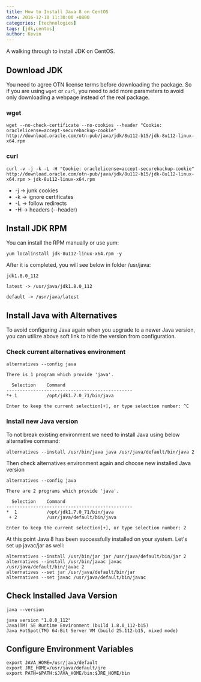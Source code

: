 ```yaml
---
title: How to Install Java 8 on CentOS
date: 2016-12-10 11:30:00 +0800
categories: [technologies]
tags: [jdk,centos]
author: Kevin
---
```


A walking through to install JDK on CentOS.

## Download JDK

You need to agree OTN license terms before downloading the package. So if you are using `wget` or `curl`, you need to add more parameters to avoid only downloading a webpage instead of the real package.

### wget

`wget --no-check-certificate --no-cookies --header "Cookie: oraclelicense=accept-securebackup-cookie" http://download.oracle.com/otn-pub/java/jdk/8u112-b15/jdk-8u112-linux-x64.rpm`

### curl

`curl -v -j -k -L -H "Cookie: oraclelicense=accept-securebackup-cookie" http://download.oracle.com/otn-pub/java/jdk/8u112-b15/jdk-8u112-linux-x64.rpm > jdk-8u112-linux-x64.rpm`

* -j -> junk cookies
* -k -> ignore certificates
* -L -> follow redirects
* -H -> headers (--header)


## Install JDK RPM

You can install the RPM manually or use yum:

`yum localinstall jdk-8u112-linux-x64.rpm -y`

After it is completed, you will see below in folder /usr/java:


    jdk1.8.0_112
    
    latest -> /usr/java/jdk1.8.0_112
    
    default -> /usr/java/latest



## Install Java with Alternatives

To avoid configuring Java again when you upgrade to a newer Java version, you can utilize above soft link to hide the version from configuration.

### Check current alternatives environment

`alternatives --config java`




    There is 1 program which provide 'java'.

      Selection    Command
    -----------------------------------------------
    *+ 1           /opt/jdk1.7.0_71/bin/java
    
    Enter to keep the current selection[+], or type selection number: ^C


### Install new Java version    
To not break existing environment we need to install Java using below alternative command:

`alternatives --install /usr/bin/java java /usr/java/default/bin/java 2`

Then check alternatives environment again and choose new installed Java version

`alternatives --config java`




    There are 2 programs which provide 'java'.

      Selection    Command
    -----------------------------------------------
    *  1           /opt/jdk1.7.0_71/bin/java
     + 2           /usr/java/default/bin/java
    
    Enter to keep the current selection[+], or type selection number: 2  


At this point Java 8 has been successfully installed on your system. Let's set up javac/jar as well:

    alternatives --install /usr/bin/jar jar /usr/java/default/bin/jar 2
    alternatives --install /usr/bin/javac javac /usr/java/default/bin/javac 2
    alternatives --set jar /usr/java/default/bin/jar
    alternatives --set javac /usr/java/default/bin/javac

## Check Installed Java Version

`java --version`


    java version "1.8.0_112"
    Java(TM) SE Runtime Environment (build 1.8.0_112-b15)
    Java HotSpot(TM) 64-Bit Server VM (build 25.112-b15, mixed mode)
    
## Configure Environment Variables

    export JAVA_HOME=/usr/java/default
    export JRE_HOME=/usr/java/default/jre
    export PATH=$PATH:$JAVA_HOME/bin:$JRE_HOME/bin    
